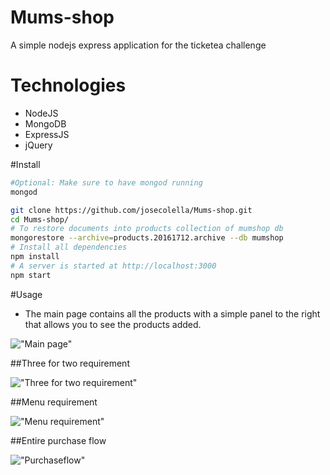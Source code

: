 # Mums-shop
A simple nodejs express application for the ticketea challenge

# Technologies

- NodeJS
- MongoDB
- ExpressJS
- jQuery


#Install

```sh
#Optional: Make sure to have mongod running
mongod

git clone https://github.com/josecolella/Mums-shop.git
cd Mums-shop/
# To restore documents into products collection of mumshop db
mongorestore --archive=products.20161712.archive --db mumshop
# Install all dependencies
npm install
# A server is started at http://localhost:3000
npm start
```

#Usage

- The main page contains all the products with a simple panel to the right that allows you to see the products added.

!["Main page"](https://d17oy1vhnax1f7.cloudfront.net/items/3p2t3N302D3L2W3a083S/Screen%20Recording%202016-12-17%20at%2003.33%20pm.gif)


##Three for two requirement

!["Three for two requirement"](https://cl.ly/2u1Q2q1V2x3e/Screen%20Recording%202016-12-17%20at%2003.37%20pm.gif)


##Menu requirement

!["Menu requirement"](https://cl.ly/3q0N1O191A3L/Screen%20Recording%202016-12-17%20at%2003.38%20pm.gif)

##Entire purchase flow

!["Purchaseflow"](https://cl.ly/3M340W0g0n31/Screen%20Recording%202016-12-17%20at%2003.40%20pm.gif)






